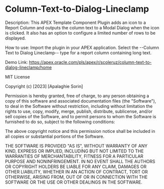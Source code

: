 # Column-Text-to-Dialog-Lineclamp
Description:
This APEX Template Component Plugin adds an icon to a Report Column and outputs the column text to a Modal Dialog when the icon is clicked. It also has an option to configure a limited number of rows to be displayed. 

How to use:
Import the plugin in your APEX application. Select the --Column Text to Dialog Lineclamp-- type for a report column containing long text. 

Demo Link:
https://apex.oracle.com/pls/apex/r/scoleruz/column-text-to-dialog-lineclamp/home

MIT License

Copyright (c) [2023] [Apalaghie Sorin]

Permission is hereby granted, free of charge, to any person obtaining a copy
of this software and associated documentation files (the "Software"), to deal
in the Software without restriction, including without limitation the rights
to use, copy, modify, merge, publish, distribute, sublicense, and/or sell
copies of the Software, and to permit persons to whom the Software is
furnished to do so, subject to the following conditions:

The above copyright notice and this permission notice shall be included in all
copies or substantial portions of the Software.

THE SOFTWARE IS PROVIDED "AS IS", WITHOUT WARRANTY OF ANY KIND, EXPRESS OR
IMPLIED, INCLUDING BUT NOT LIMITED TO THE WARRANTIES OF MERCHANTABILITY,
FITNESS FOR A PARTICULAR PURPOSE AND NONINFRINGEMENT. IN NO EVENT SHALL THE
AUTHORS OR COPYRIGHT HOLDERS BE LIABLE FOR ANY CLAIM, DAMAGES OR OTHER
LIABILITY, WHETHER IN AN ACTION OF CONTRACT, TORT OR OTHERWISE, ARISING FROM,
OUT OF OR IN CONNECTION WITH THE SOFTWARE OR THE USE OR OTHER DEALINGS IN THE
SOFTWARE.

